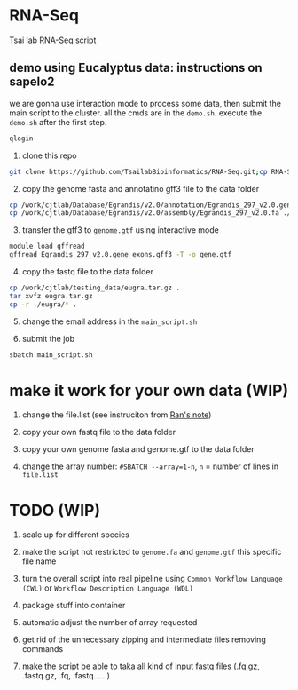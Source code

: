 # RNA-Seq

Tsai lab RNA-Seq script

## demo using Eucalyptus data: instructions on sapelo2

we are gonna use interaction mode to process some data, then submit the main script to the cluster. all the cmds are in the `demo.sh`. execute the `demo.sh` after the first step.

```bash
qlogin
```

1. clone this repo

```bash
git clone https://github.com/TsailabBioinformatics/RNA-Seq.git;cp RNA-Seq/* .
```

2. copy the genome fasta and annotatino gff3 file to the data folder

```bash
cp /work/cjtlab/Database/Egrandis/v2.0/annotation/Egrandis_297_v2.0.gene_exons.gff3 .
cp /work/cjtlab/Database/Egrandis/v2.0/assembly/Egrandis_297_v2.0.fa ./genome.fa

```

3. transfer the gff3 to `genome.gtf` using interactive mode

```bash
module load gffread
gffread Egrandis_297_v2.0.gene_exons.gff3 -T -o gene.gtf 
```

4. copy the fastq file to the data folder

```bash
cp /work/cjtlab/testing_data/eugra.tar.gz .
tar xvfz eugra.tar.gz
cp -r ./eugra/* .
```

5. change the email address in the `main_script.sh`

6. submit the job

```bash
sbatch main_script.sh
```

# make it work for your own data (WIP)

1. change the file.list (see instruciton from [Ran's note](https://www.evernote.com/shard/s202/client/snv?noteGuid=070f6281-ef94-47c1-a4df-3dbb2083693c&noteKey=2e87d16e54db6d4b&sn=https%3A%2F%2Fwww.evernote.com%2Fshard%2Fs202%2Fsh%2F070f6281-ef94-47c1-a4df-3dbb2083693c%2F2e87d16e54db6d4b&title=RNAseq%2Bpipeline%2B%2528SLURM%2Bsystem%2B2020%2529))

2. copy your own fastq file to the data folder

3. copy your own genome fasta and genome.gtf to the data folder

4. change the array number: `#SBATCH --array=1-n`, `n` = number of lines in `file.list`

# TODO (WIP)

1. scale up for different species

2. make the script not restricted to `genome.fa` and `genome.gtf` this specific file name

3. turn the overall script into real pipeline using `Common Workflow Language (CWL)` or `Workflow Description Language (WDL)`

4. package stuff into container

5. automatic adjust the number of array requested

6. get rid of the unnecessary zipping and intermediate files removing commands

7. make the script be able to taka all kind of input fastq files (.fq.gz, .fastq.gz, .fq, .fastq......)